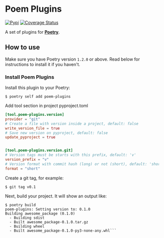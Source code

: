 # Poem Plugins

[![Pypi](https://img.shields.io/pypi/v/poem-plugins?color=%2334D058&label=pypi%20package)](https://pypi.org/project/poem-plugins)
[![Coverage Status](https://coveralls.io/repos/github/Alviner/poem-plugins/badge.svg?branch=main)](https://coveralls.io/github/Alviner/poem-plugins?branch=main)

A set of plugins for [**Poetry**](https://python-poetry.org/).

## How to use
Make sure you have Poetry version `1.2.0` or above. Read below for instructions to install it if you haven't.

### Install Poem Plugins

Install this plugin to your Poetry:

```console
$ poetry self add poem-plugins
```

Add tool section in project pyproject.toml

```toml
[tool.poem-plugins.version]
provider = "git"
# Create a file with version inside a project, default: false
write_version_file = true
# Save new version on pyproject, default: false
update_pyproject = true


[tool.poem-plugins.version.git]
# Version tags must be starts with this prefix, default: 'v'
version_prefix = "v"
# Version format with commit hash (long) or not (short), default: 'short'
format = "short"
```

Create a git tag, for example:

```console
$ git tag v0.1
```

Next, build your project. It will show an output like:

```console
$ poetry build
poem-plugins: Setting version to: 0.1.0
Building awesome_package (0.1.0)
  - Building sdist
  - Built awesome_package-0.1.0.tar.gz
  - Building wheel
  - Built awesome_package-0.1.0-py3-none-any.whl```
```
